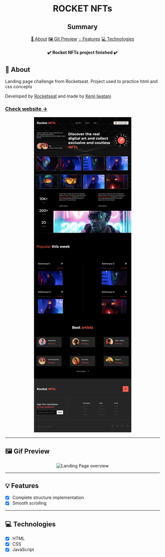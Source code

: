 <H1 align="center">ROCKET NFTs</H1>

<h2 align="center">Summary</h2>

<p align="center">
    <a href="#about">📙 About</a>
    <a href="#preview">🖼️ Git Preview</a>
    <a href="#features">💡 Features</a>
    <a href="#technologies">💻 Technologies</a>
</p>

<h4 align="center">
   ✔️ Rocket NFTs project finished ✔️
</h4>

<H2 id="about">📙 About</H2>

<p>Landing page challenge from Rocketseat. Project used to practice html and css concepts</p>
<p>Developed by <a href="https://www.rocketseat.com.br/" target="_blank">Rocketseat</a> and made by <a href="https://www.linkedin.com/in/kleverson-kenji-iwatani/" target="_blank">Kenji Iwatani</a></p>

<p>
    <h3><a href="https://rocket-nfts-kenji.netlify.app/" target="_blank">Check website &rarr;</a></h3>
</p>

<section align="center">
    <img alt="Landing Page overview" src="/assets/page-preview-1.png"/>
</section>

---

<H2 id="preview">🖼️ Gif Preview</H2>

<section align="center">
    <img alt="Landing Page overview" src="/assets/page-preview-2.gif"/>
</section>

---

<H2 id="features">💡 Features</H2>

- [x] Complete structure implementation
- [x] Smooth scrolling

---

<H2 id="technologies">💻 Technologies</H2>

- [x] HTML
- [x] CSS
- [x] JavaScript
